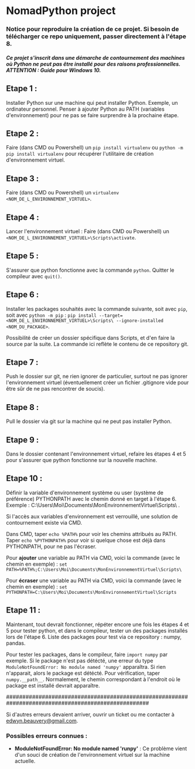# NomadPython project

### Notice pour reproduire la création de ce projet. Si besoin de télécharger ce repo uniquement, passer directement à l'étape 8.

##### Ce projet s'inscrit dans une démarche de contournement des machines où Python ne peut pas être installé pour des raisons professionnelles. ATTENTION : Guide pour Windows 10.

## Etape 1 :

Installer Python sur une machine qui peut installer Python. Exemple, un ordinateur personnel.
Penser à ajouter Python au PATH (variables d'environnement) pour ne pas se faire surprendre à la prochaine étape.

## Etape 2 :

Faire (dans CMD ou Powershell) un `pip install virtualenv` ou `python -m pip install virtualenv` pour récupérer l'utilitaire de création d'environnement virtuel.

## Etape 3 :

Faire (dans CMD ou Powershell) un `virtualenv <NOM_DE_L_ENVIRONNEMENT_VIRTUEL>`.

## Etape 4 :

Lancer l'environnement virtuel : Faire (dans CMD ou Powershell) un `<NOM_DE_L_ENVIRONNEMENT_VIRTUEL>\Scripts\activate`.

## Etape 5 :

S'assurer que python fonctionne avec la commande `python`. Quitter le compileur avec `quit()`.

## Etape 6 :

Installer les packages souhaités avec la commande suivante, soit avec `pip`, soit avec `python -m pip` :
`pip install --target=<NOM_DE_L_ENVIRONNEMENT_VIRTUEL>\Scripts\ --ignore-installed <NOM_DU_PACKAGE>`.

Possibilité de créer un dossier spécifique dans Scripts, et d'en faire la source par la suite. La commande ici reflète le contenu de ce repository git.

## Etape 7 :

Push le dossier sur git, ne rien ignorer de particulier, surtout ne pas ignorer l'environnement virtuel (éventuellement créer un fichier .gitignore vide pour être sûr de ne pas rencontrer de soucis).

## Etape 8 :

Pull le dossier via git sur la machine qui ne peut pas installer Python.

## Etape 9 :

Dans le dossier contenant l'environnement virtuel, refaire les étapes 4 et 5 pour s'assurer que python fonctionne sur la nouvelle machine.

## Etape 10 :

Définir la variable d'environnement système ou user (système de préférence) PYTHONPATH avec le chemin donné en target à l'étape 6. Exemple : C:\Users\Moi\Documents\MonEnvironnementVirtuel\Scripts\ .

Si l'accès aux variables d'environnement est verrouillé, une solution de contournement existe via CMD.

Dans CMD, taper `echo %PATH%` pour voir les chemins attribués au PATH. Taper `echo %PYTHONPATH%` pour voir si quelque chose est déjà dans PYTHONPATH, pour ne pas l'écraser.

Pour __ajouter__ une variable au PATH via CMD, voici la commande (avec le chemin en exemple) :
`set PATH=%PATH%;C:\Users\Moi\Documents\MonEnvironnementVirtuel\Scripts\`

Pour __écraser__ une variable au PATH via CMD, voici la commande (avec le chemin en exemple) :
`set PYTHONPATH=C:\Users\Moi\Documents\MonEnvironnementVirtuel\Scripts`

## Etape 11 :

Maintenant, tout devrait fonctionner, répéter encore une fois les étapes 4 et 5 pour tester python, et dans le compileur, tester un des packages installés lors de l'étape 6. Liste des packages pour test via ce repository : numpy, pandas.

Pour tester les packages, dans le compileur, faire `import numpy` par exemple. Si le package n'est pas détécté, une erreur du type `ModuleNotFoundError: No module named 'numpy'` apparaîtra. Si rien n'apparait, alors le package est détécté. Pour vérification, taper `numpy.__path__`. Normalement, le chemin correspondant à l'endroit où le package est installé devrait apparaître.

####################################################################################################

Si d'autres erreurs devaient arriver, ouvrir un ticket ou me contacter à edwyn.beauvery@gmail.com.

### Possibles erreurs connues :
- <b>ModuleNotFoundError: No module named 'runpy'</b> : Ce problème vient d'un souci de création de l'environnement virtuel sur la machine actuelle.